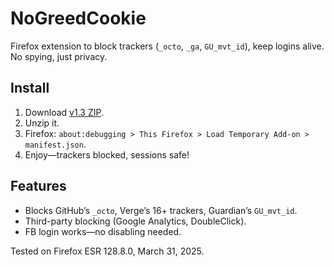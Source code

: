 # NoGreedCookie
Firefox extension to block trackers (`_octo`, `_ga`, `GU_mvt_id`), keep logins alive. No spying, just privacy.

## Install
1. Download [v1.3 ZIP](https://github.com/laksh8ster/NoGreedCookie/releases/download/v1.3/NoGreedCookie-v1.3.zip).
2. Unzip it.
3. Firefox: `about:debugging > This Firefox > Load Temporary Add-on > manifest.json`.
4. Enjoy—trackers blocked, sessions safe!

## Features
- Blocks GitHub’s `_octo`, Verge’s 16+ trackers, Guardian’s `GU_mvt_id`.
- Third-party blocking (Google Analytics, DoubleClick).
- FB login works—no disabling needed.

Tested on Firefox ESR 128.8.0, March 31, 2025.
